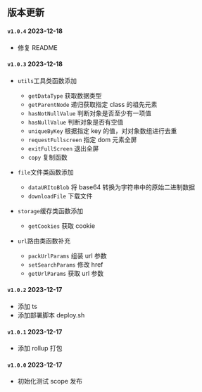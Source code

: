 ## 版本更新

#### <code>v1.0.4</code> 2023-12-18

- 修复 README

#### <code>v1.0.3</code> 2023-12-18

- <code>utils</code>工具类函数添加

  - <code>getDataType</code> 获取数据类型
  - <code>getParentNode</code> 递归获取指定 class 的祖先元素
  - <code>hasNotNullValue</code> 判断对象是否至少有一项值
  - <code>hasNullValue</code> 判断对象是否有空值
  - <code>uniqueByKey</code> 根据指定 key 的值，对对象数组进行去重
  - <code>requestFullscreen</code> 指定 dom 元素全屏
  - <code>exitFullScreen</code> 退出全屏
  - <code>copy</code> 复制函数

- <code>file</code>文件类函数添加

  - <code>dataURItoBlob</code> 将 base64 转换为字符串中的原始二进制数据
  - <code>downloadFile</code> 下载文件

- <code>storage</code>缓存类函数添加

  - <code>getCookies</code> 获取 cookie

- <code>url</code>路由类函数补充
  - <code>packUrlParams</code> 组装 url 参数
  - <code>setSearchParams</code> 修改 href
  - <code>getUrlParams</code> 获取 url 参数

#### <code>v1.0.2</code> 2023-12-17

- 添加 ts
- 添加部署脚本 deploy.sh

#### <code>v1.0.1</code> 2023-12-17

- 添加 rollup 打包

#### <code>v1.0.0</code> 2023-12-17

- 初始化测试 scope 发布
